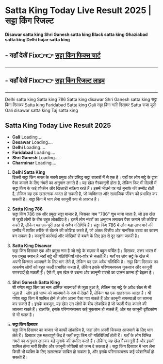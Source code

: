 # Satta King Today Live Result 2025 | सट्टा किंग रिजल्ट

**Disawar satta king Shri Ganesh satta king Black satta king Ghaziabad satta king Delhi bajar satta king**

## - यहाँ देखें Fix👉👉 [सट्टा किंग फिक्स चार्ट ](https://kalyan-chart-fix.hindipanti.in/satta-king-dpboss-satta-matka-result-updates-satta-matka-king-chart-29-july/) 
---

## - यहाँ देखें Fix👉👉 [सट्टा किंग रिजल्ट लाइव ](https://kalyan-chart-fix.hindipanti.in/satta-king-dpboss-satta-matka-result-updates-satta-matka-king-chart-29-july/) 
---

Delhi satta king Satta king 786 Satta king disawar Shri Ganesh satta king सट्टा किंग दिसावर
Satta king Faridabad Satta king Gali सट्टा किंग गली दिसावर Satta राजा यूपी Gali disawar satta king Taj satta king

 
##  Satta King Today Live Result 2025
- **Gali**  Loading....
- **Desawar**  Loading....
- **Delhi**  Loading....
- **Faridabad**  Loading....
- **Shri Ganesh**  Loading....
- **Charminar**  Loading....

1. **Delhi Satta King**  
   दिल्ली सट्टा किंग भारत के सबसे प्रमुख और प्रसिद्ध सट्टा बाज़ारों में से एक है। यहाँ पर लोग सट्टे के द्वारा पैसा कमाने के लिए नंबरों का अनुमान लगाते हैं। यह खेल गैरकानूनी होता है, लेकिन फिर भी दिल्ली में सट्टा किंग के कई शौक़ीन और खिलाड़ी सक्रिय रहते हैं। इसमें जीतने पर बड़े मुनाफ़े की उम्मीद होती है, लेकिन यह एक खतरनाक आदत हो सकती है, जो व्यक्तिगत और सामाजिक जीवन को प्रभावित कर सकती है। सट्टा किंग में भाग लेना कानूनी रूप से अपराध है।

2. **Satta King 786**  
   सट्टा किंग 786 एक और प्रमुख सट्टा बाजार है, जिसका नाम "786" शुभ माना जाता है, जो इस खेल से जुड़ी लोगों के बीच बहुत लोकप्रिय है। इसमें लोग नंबरों का अनुमान लगाकर पैसा कमाने की कोशिश करते हैं, लेकिन यह एक पूरी तरह से अवैध गतिविधि है। सट्टा किंग 786 में लोग बड़ा लाभ पाने की उम्मीद में शातिर तरीके से खेलने की कोशिश करते हैं, जो अंततः वित्तीय और मानसिक दबाव का कारण बन सकता है। कानूनी कार्रवाई और जोखिमों से बचने के लिए इस से दूर रहना जरूरी है।

3. **Satta King Disawar**  
   सट्टा किंग दिसावर एक और प्रमुख नाम है जो सट्टे के बाज़ार में बहुत चर्चित है। दिसावर, उत्तर भारत में एक प्रमुख स्थान है जहाँ सट्टे की गतिविधियाँ जोर-शोर से चलती हैं। यहाँ पर लोग सट्टे के खेल में अपनी किस्मत आजमाने के लिए भाग लेते हैं, लेकिन यह एक अवैध गतिविधि है। सट्टा किंग दिसावर का आकर्षण लोगों को बहुत जल्दी प्रभावित करता है, लेकिन इसके परिणामस्वरूप नुकसान और कानूनी समस्याएँ हो सकती हैं। ऐसे में, इस खेल से बचना और कानूनी रास्तों का पालन करना ही बेहतर है।

4. **Shri Ganesh Satta King**  
   श्री गणेश सट्टा किंग का नाम धार्मिक भावनाओं से जुड़ा हुआ है, लेकिन यह सट्टे के अवैध खेल से भी जुड़ा है। लोग इसे भाग्य को आजमाने के रूप में देखते हैं, लेकिन यह एक खतरनाक आदत है। श्री गणेश सट्टा किंग में शामिल होने से लोग अपना पैसा गवा सकते हैं और कानूनी समस्याओं का सामना कर सकते हैं। इसके बावजूद, यह खेल उन लोगों के बीच लोकप्रिय है जो जल्दी पैसा कमाने की लालसा रखते हैं। हालांकि, इसके परिणामस्वरूप कई नुकसान हो सकते हैं, और यह कानूनी दृष्टिकोण से भी गलत है।

5. **सट्टा किंग दिसावर**  
   सट्टा किंग दिसावर का बाजार भी काफी लोकप्रिय है, जहां लोग अपनी किस्मत आजमाने के लिए भाग लेते हैं। दिसावर एक महत्वपूर्ण केंद्र है जहाँ सट्टा किंग की गतिविधियाँ होती हैं। यहाँ के लोग विभिन्न नंबरों का अनुमान लगाकर बड़े मुनाफे की उम्मीद करते हैं। लेकिन, यह खेल गैरकानूनी है और इसमें शामिल होना भारी वित्तीय और कानूनी जोखिमों को जन्म दे सकता है। सट्टा किंग दिसावर में भाग लेना किसी भी व्यक्ति के लिए खतरनाक साबित हो सकता है, और इसके परिणामस्वरूप कई परेशानियाँ हो सकती हैं।


